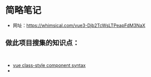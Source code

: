 # 简略笔记

* 网址：https://whimsical.com/vue3-Djb2TcWsLTPeapFdM3NaX

## 做此项目搜集的知识点：

​	

* [vue class-style component syntax](https://juejin.cn/s/vue%20class-style%20component%20syntax)
* 